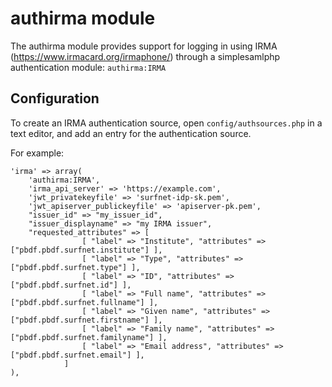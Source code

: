 authirma module
================

The authirma module provides support for logging in using IRMA
(https://www.irmacard.org/irmaphone/) through a simplesamlphp authentication module:
`authirma:IRMA`


## Configuration

To create an IRMA authentication source, open
`config/authsources.php` in a text editor, and add an entry for the
authentication source.

For example:

    'irma' => array(
        'authirma:IRMA',
        'irma_api_server' => 'https://example.com',
        'jwt_privatekeyfile' => 'surfnet-idp-sk.pem',
        'jwt_apiserver_publickeyfile' => 'apiserver-pk.pem',
        "issuer_id" => "my_issuer_id",
        "issuer_displayname" => "my IRMA issuer",
        "requested_attributes" => [
                    [ "label" => "Institute", "attributes" => ["pbdf.pbdf.surfnet.institute"] ],
                    [ "label" => "Type", "attributes" => ["pbdf.pbdf.surfnet.type"] ],
                    [ "label" => "ID", "attributes" => ["pbdf.pbdf.surfnet.id"] ],
                    [ "label" => "Full name", "attributes" => ["pbdf.pbdf.surfnet.fullname"] ],
                    [ "label" => "Given name", "attributes" => ["pbdf.pbdf.surfnet.firstname"] ],
                    [ "label" => "Family name", "attributes" => ["pbdf.pbdf.surfnet.familyname"] ],
                    [ "label" => "Email address", "attributes" => ["pbdf.pbdf.surfnet.email"] ],
                ]
    ),
